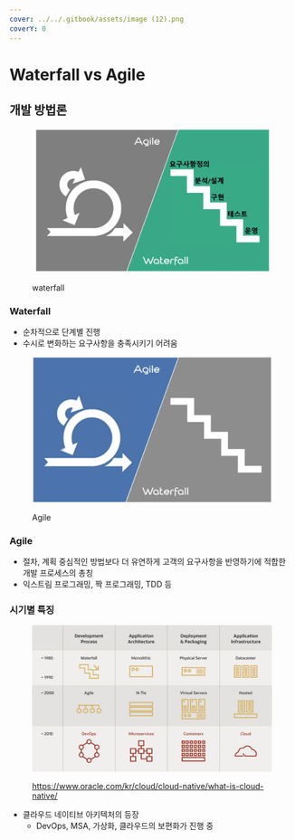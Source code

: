 ```yaml
---
cover: ../../.gitbook/assets/image (12).png
coverY: 0
---
```


# Waterfall vs Agile

## 개발 방법론

<figure><img src="../../.gitbook/assets/image (12).png" alt=""><figcaption><p>waterfall</p></figcaption></figure>

### Waterfall

* 순차적으로 단계별 진행
* 수시로 변화하는 요구사항을 충족시키기 어려움

<figure><img src="../../.gitbook/assets/image (1) (1) (1) (1) (1) (1) (1) (1) (1) (1) (1).png" alt=""><figcaption><p>Agile</p></figcaption></figure>

### Agile

* 절차, 계획 중심적인 방법보다 더 유연하게 고객의 요구사항을 반영하기에 적합한 개발 프로세스의 총칭
* 익스트림 프로그래밍, 짝 프로그래밍, TDD 등

### 시기별 특징

<figure><img src="../../.gitbook/assets/image (3) (1) (1) (1) (1) (1) (1) (1) (1) (1).png" alt=""><figcaption><p><a href="https://www.oracle.com/kr/cloud/cloud-native/what-is-cloud-native/">https://www.oracle.com/kr/cloud/cloud-native/what-is-cloud-native/</a></p></figcaption></figure>

* 클라우드 네이티브 아키텍처의 등장
  * DevOps, MSA, 가상화, 클라우드의 보편화가 진행 중

##
